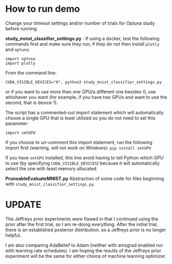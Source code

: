 # How to run demo

Change your timeout settings and/or number of trials for Optuna study before running.

**study_mnist_classifier_settings.py** : 
If using a docker, test the following commands first and make sure they run; if they do not then install `plotly` and `optuna`:

```
import optuna
import plotly
```

From the command line:

```
CUDA_VISIBLE_DEVICES="0", python3 study_mnist_classifier_settings.py
```

or if you want to use more than one GPU/a different one besides 0, use whichever you want (for example, if you have two GPUs and want to use the second, that is device 1).

The script has a commented-out import statement which will automatically choose a single GPU that is least utilized so you do not need to set this parameter:

`import setGPU`

If you choose to un-comment this import statement, run the following import first (warning, will not work on Windows):
`pip install setGPU`

If you have `setGPU` installed, this line avoid having to tell Python which GPU to use (by specifying `CUDA_VISIBLE_DEVICES`) because it will automatically select the one with least memory allocated.

**PruneableEvaluateMNIST.py**
Abstraction of some code for files beginning with `study_mnist_classifier_settings.py`.

# UPDATE

The Jeffreys prior experiments were flawed in that I continued using the prior after the first trial, so I am re-doing everything.  After the initial trial, there is an established posterior distribution, so a Jeffreys prior is no longer helpful.

I am also comparing AdaBelief to Adam (neither with amsgrad enabled nor with learning rate schedules).  I am hoping the results of the Jeffreys prior experiment will be the same for either choice of machine learning optimizer.
